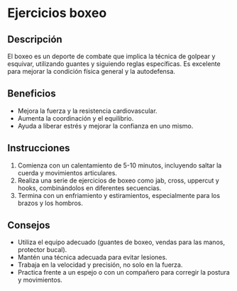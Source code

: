 # Ejercicios boxeo

## Descripción
El boxeo es un deporte de combate que implica la técnica de golpear y esquivar, utilizando guantes y siguiendo reglas específicas. Es excelente para mejorar la condición física general y la autodefensa.

## Beneficios
- Mejora la fuerza y la resistencia cardiovascular.
- Aumenta la coordinación y el equilibrio.
- Ayuda a liberar estrés y mejorar la confianza en uno mismo.

## Instrucciones
1. Comienza con un calentamiento de 5-10 minutos, incluyendo saltar la cuerda y movimientos articulares.
2. Realiza una serie de ejercicios de boxeo como jab, cross, uppercut y hooks, combinándolos en diferentes secuencias.
3. Termina con un enfriamiento y estiramientos, especialmente para los brazos y los hombros.

## Consejos
- Utiliza el equipo adecuado (guantes de boxeo, vendas para las manos, protector bucal).
- Mantén una técnica adecuada para evitar lesiones.
- Trabaja en la velocidad y precisión, no solo en la fuerza.
- Practica frente a un espejo o con un compañero para corregir la postura y movimientos.